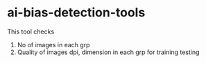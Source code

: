 # ai-bias-detection-tools
This tool checks
1. No of images in each grp
2. Quality of images dpi, dimension in each grp for training testing 

